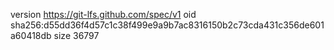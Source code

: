 version https://git-lfs.github.com/spec/v1
oid sha256:d55dd36f4d57c1c38f499e9a9b7ac8316150b2c73cda431c356de601a60418db
size 36797
